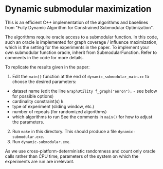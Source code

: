 # Dynamic submodular maximization

This is an efficient C++ implementation of the algorithms and baselines from
"Fully Dynamic Algorithm for Constrained Submodular Optimization".

The algorithms require oracle access to a submodular function.
In this code, such an oracle is implemented for graph coverage / influence maximization,
which is the setting for the experiments in the paper.
To implement your own submodular function oracle, inherit from SubmodularFunction.
Refer to comments in the code for more details.

To replicate the results given in the paper:
1. Edit the `main()` function at the end of `dynamic_submodular_main.cc` to choose the desired parameters:
  * dataset name (edit the line `GraphUtility f_graph("enron");` - see below for possible options)
  * cardinality constraint(s) k
  * type of experiment (sliding window, etc.)
  * number of repeats (for randomized algorithms)
  * which algorithms to run
  See the comments in `main()` for how to adjust the parameters.
2. Run `make` in this directory. This should produce a file `dynamic-submodular.exe`.
3. Run `dynamic-submodular.exe`.

As we use cross-platform-deterministic randomness and count only oracle calls rather than CPU time,
parameters of the system on which the experiments are run are irrelevant.

